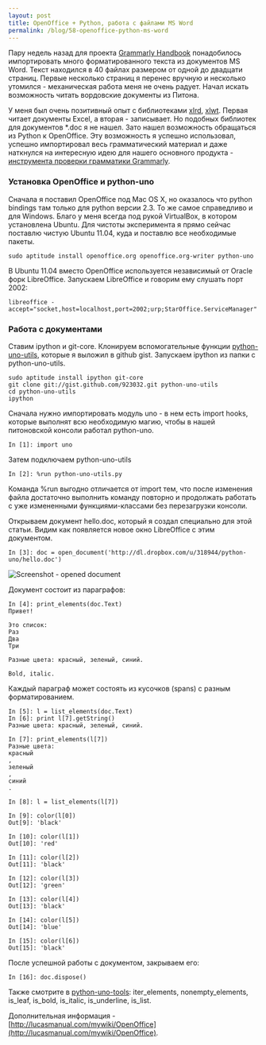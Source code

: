```yaml
---
layout: post
title: OpenOffice + Python, pабота с файлами MS Word
permalink: /blog/58-openoffice-python-ms-word
---
```

Пару недель назад для проекта [Grammarly Handbook](http://handbook.grammarly.com) понадобилось импортировать много форматированного текста из документов MS Word. Текст находился в 40 файлах размером от одной до двадцати страниц. Первые несколько страниц я перенес вручную и несколько утомился - механическая работа меня не очень радует. Начал искать возможность читать вордовские документы из Питона.

У меня был очень позитивный опыт с библиотеками [xlrd](http://pypi.python.org/pypi/xlrd), [xlwt](http://pypi.python.org/pypi/xlwt). Первая читает документы Excel, а вторая - записывает. Но подобных библиотек для документов \*.doc я не нашел. Зато нашел возможность обращаться из Python к OpenOffice. Эту возможность я успешно использовал, успешно импортировал весь грамматический материал и даже наткнулся на интересную идею для нашего основного продукта - [инструмента проверки грамматики Grammarly](http://grammarly.com).
<!--more-->

### Установка OpenOffice и python-uno

Сначала я поставил OpenOffice под Mac OS X, но оказалось что python bindings там только для python версии 2.3. То же самое справедливо и для Windows. Благо у меня всегда под рукой VirtualBox, в котором установлена Ubuntu. Для чистоты эксперимента я прямо сейчас поставлю чистую Ubuntu 11.04, куда и поставлю все необходимые пакеты.

    sudo aptitude install openoffice.org openoffice.org-writer python-uno

В Ubuntu 11.04 вместо OpenOffice используется независимый от Oracle форк LibreOffice. Запускаем LibreOffice и говорим ему слушать порт 2002:

    libreoffice -accept="socket,host=localhost,port=2002;urp;StarOffice.ServiceManager"

### Работа с документами

Ставим ipython и git-core. Клонируем вспомогательные функции [python-uno-utils](https://gist.github.com/923032), которые я выложил в github gist. Запускаем ipython из папки с python-uno-utils.

    sudo aptitude install ipython git-core
    git clone git://gist.github.com/923032.git python-uno-utils
    cd python-uno-utils
    ipython

Сначала нужно импортировать модуль uno - в нем есть import hooks, которые выполнят всю необходимую магию, чтобы в нашей питоновской консоли работал python-uno.

    In [1]: import uno

Затем подключаем python-uno-utils

    In [2]: %run python-uno-utils.py

Команда %run выгодно отличается от import тем, что после изменения файла достаточно выполнить команду повторно и продолжать работать с уже измененными функциями-классами без перезагрузки консоли.

Открываем документ hello.doc, который я создал специально для этой статьи. Видим как появляется новое окно LibreOffice с этим документом.

    In [3]: doc = open_document('http://dl.dropbox.com/u/318944/python-uno/hello.doc')

![Screenshot - opened document](http://dl.dropbox.com/u/318944/python-uno/scr1.png)

Документ состоит из параграфов:

    In [4]: print_elements(doc.Text)
    Привет!

    Это список:
    Раз
    Два
    Три

    Разные цвета: красный, зеленый, синий.

    Bold, italic.

Каждый параграф может состоять из кусочков (spans) с разным форматированием.

    In [5]: l = list_elements(doc.Text)
    In [6]: print l[7].getString()
    Разные цвета: красный, зеленый, синий.

    In [7]: print_elements(l[7])
    Разные цвета:
    красный
    ,
    зеленый
    ,
    синий
    .

    In [8]: l = list_elements(l[7])

    In [9]: color(l[0])
    Out[9]: 'black'

    In [10]: color(l[1])
    Out[10]: 'red'

    In [11]: color(l[2])
    Out[11]: 'black'

    In [12]: color(l[3])
    Out[12]: 'green'

    In [13]: color(l[4])
    Out[13]: 'black'

    In [14]: color(l[5])
    Out[14]: 'blue'

    In [15]: color(l[6])
    Out[15]: 'black'

После успешной работы с документом, закрываем его:

    In [16]: doc.dispose()

Также смотрите в [python-uno-tools](https://gist.github.com/923032): iter\_elements, nonempty\_elements, is\_leaf, is\_bold, is\_italic, is\_underline, is\_list.

Дополнительная информация - [http://lucasmanual.com/mywiki/OpenOffice](http://lucasmanual.com/mywiki/OpenOffice).